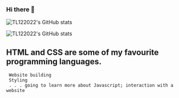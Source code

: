 ### Hi there 👋

 <a> <img alt = "TL122022's GitHub stats" src="https://readme-typing-svg.herokuapp.com?font=rubik&color=ADBAC7&center=true&vCenter=true&lines=I+am+a+student;I+am+a+coder;I+am+a+creator;I+am+an+undercover+agent"></a>
 
 ![TL122022's GitHub stats](https://github-readme-stats.vercel.app/api?username=TL122022&show_icons=true&hide=prs,issues&theme=onedark)
 ## HTML and CSS are some of my favourite programming languages.
```
 Website building
 Styling
 . . . going to learn more about Javascript; interaction with a website
```
